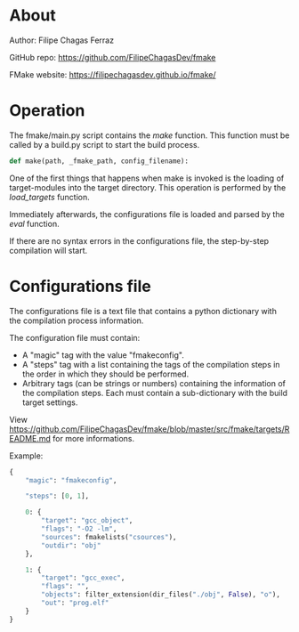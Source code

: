# About
Author: Filipe Chagas Ferraz

GitHub repo: https://github.com/FilipeChagasDev/fmake

FMake website: https://filipechagasdev.github.io/fmake/

# Operation

The fmake/main.py script contains the *make* function. This function must be called by a build.py script to start the build process.

```python
def make(path, _fmake_path, config_filename):
```

One of the first things that happens when make is invoked is the loading of target-modules into the target directory. This operation is performed by the *load_targets* function.

Immediately afterwards, the configurations file is loaded and parsed by the *eval* function.

If there are no syntax errors in the configurations file, the step-by-step compilation will start.

# Configurations file

The configurations file is a text file that contains a python dictionary with the compilation process information.

The configuration file must contain:
* A "magic" tag with the value "fmakeconfig".
* A "steps" tag with a list containing the tags of the compilation steps in the order in which they should be performed.
* Arbitrary tags (can be strings or numbers) containing the information of the compilation steps. Each must contain a sub-dictionary with the build target settings.

View https://github.com/FilipeChagasDev/fmake/blob/master/src/fmake/targets/README.md for more informations.

Example:
```python
{
    "magic": "fmakeconfig",

    "steps": [0, 1],

    0: {
        "target": "gcc_object",
        "flags": "-O2 -lm",
        "sources": fmakelists("csources"),
        "outdir": "obj"
    },

    1: {
        "target": "gcc_exec",
        "flags": "",
        "objects": filter_extension(dir_files("./obj", False), "o"),
        "out": "prog.elf"
    }
}
```
